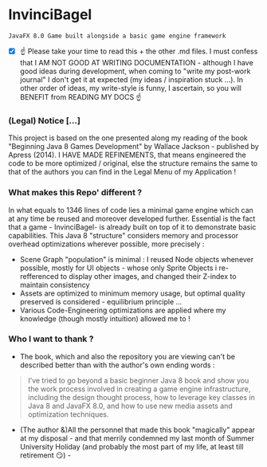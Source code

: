 # InvinciBagel

	JavaFX 8.0 Game built alongside a basic game engine framework


- [x] :point_up: Please take your time to read this + the other .md files. I must confess that I AM NOT GOOD AT WRITING DOCUMENTATION - although I have good ideas during development, when coming to "write my post-work journal" I don't get it at expected (my ideas / inspiration stuck ...). In other order of ideas, my write-style is funny, I ascertain, so you will BENEFIT from READING MY DOCS :point_up:


### (Legal) Notice [...]

This project is based on the one presented along my reading of the book "Beginning Java 8 Games Development" by Wallace Jackson - published by Apress (2014). I HAVE MADE REFINEMENTS, that means engineered the code to be more optimized / original, else the structure remains the same to that of the authors you can find in the Legal Menu of my Application !


### What makes this Repo' different ?

In what equals to 1346 lines of code lies a minimal game engine which can at any time be reused and moreover developed further. Essential is the fact that a game - InvinciBagel- is already built on top of it to demonstrate basic capabilities. This Java 8 "structure" considers memory and processor overhead optimizations wherever possible, more precisely :
* Scene Graph "population" is minimal : I reused Node objects whenever possible, mostly for UI objects - whose only Sprite Objects i re-refferenced to display other images, and changed their Z-index to maintain consistency
* Assets are optimized to minimum memory usage, but optimal quality preserved is considered - equilibrium principle ...
* Various Code-Engineering optimizations are applied where my knowledge (though mostly intuition) allowed me to !


### Who I want to thank ?

* The book, which and also the repository you are viewing can't be described better than with the author's own ending words : 
> I’ve tried to go beyond a basic beginner Java 8 book and show you the work process involved in creating a game engine infrastructure, including the design thought process, how to leverage key classes in Java 8 and JavaFX 8.0, and how to use new media assets and optimization techniques. 

* (The author &)All the personnel that made this book "magically" appear at my disposal - and that merrily condemned my last month of Summer University Holiday (and probably the most part of my life, at least till retirement :smirk:) -
